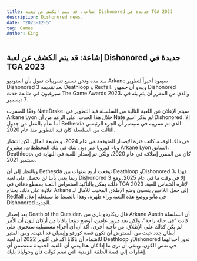 ```yaml
---
title: إشاعة: قد يتم الكشف عن لعبة Dishonored جديدة في TGA 2023
description: Dishonored news.
date: "2023-12-5"
tag: Games
Anther: King
---
```


## إشاعة: قد يتم الكشف عن لعبة Dishonored جديدة في TGA 2023

منذ مدة ونحن نسمع تسريبات تقول بأن استوديو Arkane سيعود أخيراً لتطوير Dishonored 3 بعد تقديمه Deathloop و Redfall. ويبدو أن جمهور Dishonored سيرغبون في متابعة حدث The Game Awards 2023، والذي من المقرر أن يتم بثه في 7 ديسمبر.

وفقًا للمسرب NateDrake، سيتم الإعلان عن اللعبة التالية من السلسلة قيد التطوير في Arkane Lyon خلال هذا الحدث. على الرغم من أن Nate لم يذكر اسم Dishonored، إلا أننا نعلم بالفعل من جدول Bethesda الذي تم تسريبه في سبتمبر أن الجزء الرئيسي الثالث من السلسلة كان قيد التطوير منذ عام 2020.

في ذلك الوقت، كانت فترة الإصدار المتوقعة هي عام 2024. وبطبيعة الحال، لكن انتشار وباء كورونا غير دون شك في تلك المخططات. مشروع Arkane Lyon السابق، Deathloop، كان من المقرر إطلاقه في عام 2020، ولكن تم إصدار اللعبة في النهاية في سبتمبر 2021.

وبالنظر إلى أن Bethesda توقعت أربع سنوات بين Deathloop وDishonored 3، فهذا ربما يعني بأننا لن نحصل على لعبة Dishonored 3 إلا في وقت ما في عام 2025. ومع ذلك، يمكن بالتأكيد استعراض اللعبة بمقطع دعائي في TGA 2023 لإثارة الحماس للعبة. علاوة على ذلك، يحتاج Arkane إلى جعل اللاعبين ينسون وضع الإطلاق المخيب للآمال لـ Redfall في مايو ووضع هذه اللعبة وراء ظهره، وهذا بالضبط ما سيفعله إعلان Dishonored الجديد.

بعد إصدار Death of the Outsider، قال ريكاردو باري من Arkane Austin أن السلسلة كانت “في حالة راحة”، ولكن بعد مرور عامين، أوضح دينجا باكابا من أركان ليون أن الأمر لم يكن كذلك على الإطلاق. من ناحية أخرى، أكد أن أي أجزاء مستقبلية ستحتوي على أبطال جدد حيث من المفترض أن تكون قصة كورفو وإيميلي قد انتهت.
ومن المثير للاهتمام أن باكابا أكد في أكتوبر 2022 أن لعبة Deathloop وDishonored تدور أحداثهما في نفس الكون. ويبقى أن نرى ما إذا كان هذا يعني أن اللعبة الجديدة ستتضمن أي إشارات إلى قصة الحلقة الزمنية التي تضم كولت فان وجوليانا بليك.
